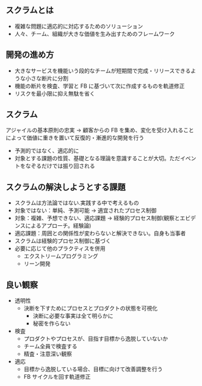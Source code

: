 ## スクラムとは

- 複雑な問題に適応的に対応するためのソリューション
- 人々、チーム、組織が大きな価値を生み出すためのフレームワーク

## 開発の進め方

- 大きなサービスを機能いう段的なチームが短期間で完成・リリースできるような小さな断片に分割
- 機能の断片を検査、学習と FB に基づいて次に作成するものを軌道修正
- リスクを最小限に抑え無駄を省く

## スクラム

アジャイルの基本原則の忠実
→ 顧客からの FB を集め、変化を受け入れることによって価値に重きを置いて反復的・漸進的な開発を行う

- 予測的ではなく、適応的に
- 対象とする課題の性質、基礎となる理論を意識することが大切。ただイベントをなぞるだけでは振り回される

## スクラムの解決しようとする課題

- スクラムは方法論ではない.実践する中で考えるもの
- 対象ではない：単純、予測可能 → 適宜されたプロセス制御
- 対象：複雑、予想できない、適応課題 → 経験的プロセス制御(観察とエビデンスによるアプローチ。経験論)
- 適応課題：周囲との関係性が変わらないと解決できない。自身も当事者
- スクラムは経験的プロセス制御に基づく
- 必要に応じて他のプラクティスを併用
  - エクストリームプログラミング
  - リーン開発

## 良い観察

- 透明性
  - 決断を下すためにプロセスとプロダクトの状態を可視化
    - 決断に必要な事実は全て明らかに
    - 秘密を作らない
- 検査
  - プロダクトやプロセスが、目指す目標から逸脱していないか
  - チーム全員で検査する
  - 精査・注意深い観察
- 適応
  - 目標から逸脱している場合、目標に向けて改善調整を行う
  - FB サイクルを回す軌道修正
